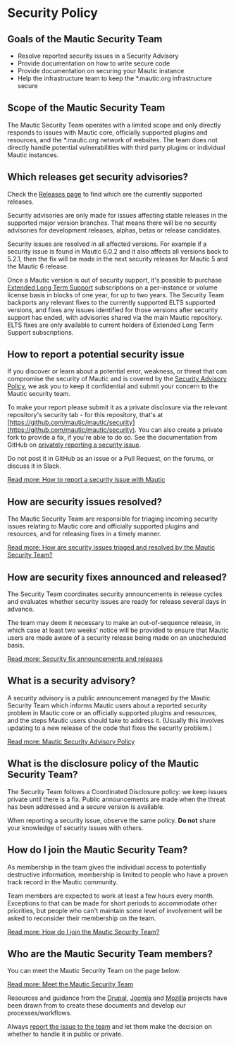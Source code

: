 # Security Policy

Goals of the Mautic Security Team
---------------------------------

*   Resolve reported security issues in a Security Advisory
*   Provide documentation on how to write secure code
*   Provide documentation on securing your Mautic instance
*   Help the infrastructure team to keep the \*.mautic.org infrastructure secure

Scope of the Mautic Security Team
---------------------------------

The Mautic Security Team operates with a limited scope and only directly responds to issues with Mautic core, officially supported plugins and resources, and the \*.mautic.org network of websites. The team does not directly handle potential vulnerabilities with third party plugins or individual Mautic instances.

Which releases get security advisories?
---------------------------------------

Check the [Releases page](https://www.mautic.org/mautic-releases) to find which are the currently supported releases.

Security advisories are only made for issues affecting stable releases in the supported major version branches. That means there will be no security advisories for development releases, alphas, betas or release candidates.

Security issues are resolved in all affected versions. For example if a security issue is found in Mautic 6.0.2 and it also affects all versions back to 5.2.1, then the fix will be made in the next security releases for Mautic 5 and the Mautic 6 release.

Once a Mautic version is out of security support, it's possible to purchase [Extended Long Term Support](https://mau.tc/elts) subscriptions on a per-instance or volume license basis in blocks of one year, for up to two years. The Security Team backports any relevant fixes to the currently supported ELTS supported versions, and fixes any issues identified for those versions after security support has ended, with advisories shared via the main Mautic repository. ELTS fixes are only available to current holders of Extended Long Term Support subscriptions.

How to report a potential security issue
----------------------------------------

If you discover or learn about a potential error, weakness, or threat that can compromise the security of Mautic and is covered by the [Security Advisory Policy](https://www.mautic.org/mautic-security-team/mautic-security-advisory-policy), we ask you to keep it confidential and submit your concern to the Mautic security team.

To make your report please submit it as a private disclosure via the relevant repository's security tab - for this repository, that's at [https://github.com/mautic/mautic/security](https://github.com/mautic/mautic/security). You can also create a private fork to provide a fix, if you're able to do so. See the documentation from GitHub on [privately reporting a security issue](https://docs.github.com/en/code-security/security-advisories/guidance-on-reporting-and-writing-information-about-vulnerabilities/privately-reporting-a-security-vulnerability).

Do not post it in GitHub as an issue or a Pull Request, on the forums, or discuss it in Slack.

[Read more: How to report a security issue with Mautic](https://www.mautic.org/mautic-security-team/how-to-report-a-security-issue)

How are security issues resolved?
---------------------------------

The Mautic Security Team are responsible for triaging incoming security issues relating to Mautic core and officially supported plugins and resources, and for releasing fixes in a timely manner.

[Read more: How are security issues triaged and resolved by the Mautic Security Team?](https://www.mautic.org/mautic-security-team/triaging-and-resolving-security-issues)

How are security fixes announced and released?
----------------------------------------------

The Security Team coordinates security announcements in release cycles and evaluates whether security issues are ready for release several days in advance.

The team may deem it necessary to make an out-of-sequence release, in which case at least two weeks’ notice will be provided to ensure that Mautic users are made aware of a security release being made on an unscheduled basis.

[Read more: Security fix announcements and releases](https://www.mautic.org/mautic-security-team/triaging-and-resolving-security-issues)

What is a security advisory?
----------------------------

A security advisory is a public announcement managed by the Mautic Security Team which informs Mautic users about a reported security problem in Mautic core or an officially supported plugins and resources, and the steps Mautic users should take to address it. (Usually this involves updating to a new release of the code that fixes the security problem.)

[Read more: Mautic Security Advisory Policy](https://www.mautic.org/mautic-security-team/mautic-security-advisory-policy)

What is the disclosure policy of the Mautic Security Team?
----------------------------------------------------------

The Security Team follows a Coordinated Disclosure policy: we keep issues private until there is a fix. Public announcements are made when the threat has been addressed and a secure version is available.

When reporting a security issue, observe the same policy. **Do not** share your knowledge of security issues with others.

How do I join the Mautic Security Team?
---------------------------------------

As membership in the team gives the individual access to potentially destructive information, membership is limited to people who have a proven track record in the Mautic community.

Team members are expected to work at least a few hours every month. Exceptions to that can be made for short periods to accommodate other priorities, but people who can't maintain some level of involvement will be asked to reconsider their membership on the team.

[Read more: How do I join the Mautic Security Team?](https://www.mautic.org/mautic-security-team/join-the-team)

Who are the Mautic Security Team members?
-----------------------------------------

You can meet the Mautic Security Team on the page below.

[Read more: Meet the Mautic Security Team](https://www.mautic.org/meet-the-mautic-security-team)

Resources and guidance from the [Drupal](https://www.drupal.org/security), [Joomla](https://developer.joomla.org/security.html) and [Mozilla](https://www.mozilla.org/en-US/security/) projects have been drawn from to create these documents and develop our processes/workflows.


Always [report the issue to the team](https://www.mautic.org/mautic-security-team/how-to-report-a-security-issue) and let them make the decision on whether to handle it in public or private.
